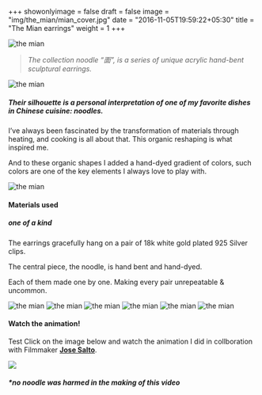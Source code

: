 +++
showonlyimage = false
draft = false
image = "img/the_mian/mian_cover.jpg"
date = "2016-11-05T19:59:22+05:30"
title = "The Mian earrings"
weight = 1
+++
<!--more-->

![the mian](/img/the_mian/title_cover.jpg)

>*The collection noodle “面”, is a series of unique acrylic hand-bent sculptural earrings.* 

![the mian](/img/the_mian/illustration.jpg)

##### *Their silhouette is a personal interpretation of one of my favorite dishes in Chinese cuisine: noodles.*

I’ve always been fascinated by the transformation of materials through heating, and cooking is all about that.
This organic reshaping is what inspired me.

And to these organic shapes I added a hand-dyed gradient of colors, such colors are one of the key elements I always love to play with.

![the mian](/img/the_mian/mian.jpg)

#### Materials used
##### *one of a kind*

The earrings gracefully hang on a pair of 18k white gold plated 925 Silver clips.

The central piece, the noodle, is hand bent and hand-dyed. 

Each of them made one by one.
Making every pair unrepeatable & uncommon.

![the mian](/img/the_mian/mian2.jpg)
![the mian](/img/the_mian/mian3.jpg)
![the mian](/img/the_mian/mian6.jpg)
![the mian](/img/the_mian/mian4.jpg)
![the mian](/img/the_mian/mian5.jpg)
![the mian](/img/the_mian/mian5.jpg)

#### Watch the animation!
Test
Click on the image below and watch the animation I did in collboration with Filmmaker [**Jose Salto**](https://vimeo.com/josesalto).

[![](/img/the_mian/video-link2.jpg)](https://www.vimeo.com/675370573)

##### **no noodle was harmed in the making of this video*